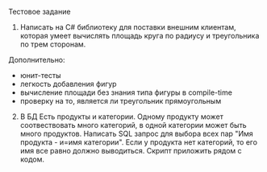 Тестовое задание

1) Написать на C# библиотеку для поставки внешним клиентам, которая умеет вычислять площадь круга по радиусу и треугольника по трем сторонам.

Дополнительно:
- юнит-тесты
- легкость добавления фигур
- вычисление площади без знания типа фигуры в compile-time
- проверку на то,  является ли треугольник прямоугольным

2) В БД Есть продукты и категории. Одному продукту может соотвествовать много категорий, в одной категории может быть много продуктов.
   Написать SQL запрос для выбора всех пар "Имя продукта - и=имя категории". Если у продукта нет категорий, то его имя все равно должно выводиться.
   Скрипт приложить рядом с кодом.
